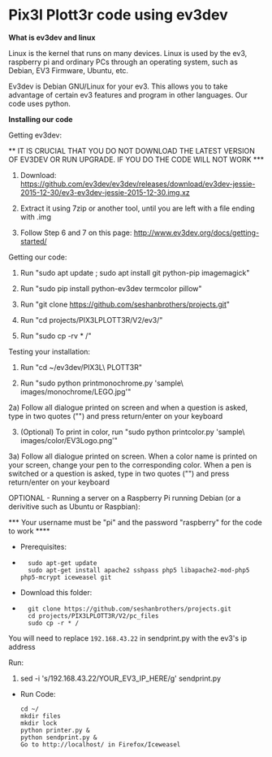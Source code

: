# Pix3l Plott3r code using ev3dev

<b> What is ev3dev and linux</b>

Linux is the kernel that runs on many devices. Linux is used by the ev3, raspberry pi and ordinary PCs through an operating system, such as Debian, EV3 Firmware, Ubuntu, etc.

Ev3dev is Debian GNU/Linux for your ev3. This allows you to take advantage of certain ev3 features and program in other languages. Our code uses python.



<b>Installing our code</b>

Getting ev3dev:

** IT IS CRUCIAL THAT YOU DO NOT DOWNLOAD THE LATEST VERSION OF EV3DEV OR RUN UPGRADE. IF YOU DO THE CODE WILL NOT WORK ***

1) Download: https://github.com/ev3dev/ev3dev/releases/download/ev3dev-jessie-2015-12-30/ev3-ev3dev-jessie-2015-12-30.img.xz

2) Extract it using 7zip or another tool, until you are left with a file ending with .img

3) Follow Step 6 and 7 on this page: http://www.ev3dev.org/docs/getting-started/

Getting our code:

1) Run "sudo apt update ; sudo apt install git python-pip imagemagick"

2) Run "sudo pip install python-ev3dev termcolor pillow"

2) Run "git clone https://github.com/seshanbrothers/projects.git"

3) Run "cd projects/PIX3LPLOTT3R/V2/ev3/"

4) Run "sudo cp -rv * /"


Testing your installation:

1) Run "cd ~/ev3dev/PIX3L\ PLOTT3R"

2) Run "sudo python printmonochrome.py 'sample\ images/monochrome/LEGO.jpg'"

2a) Follow all dialogue printed on screen and when a question is asked, type in two quotes ("") and press return/enter on your keyboard 

3) (Optional) To print in color, run "sudo python printcolor.py 'sample\ images/color/EV3Logo.png'"

3a) Follow all dialogue printed on screen. When a color name is printed on your screen, change your pen to the corresponding color. When a pen is switched or a question is asked, type in two quotes ("") and press return/enter on your keyboard 




OPTIONAL - Running a server on a Raspberry Pi running Debian (or a derivitive such as Ubuntu or Raspbian):

*** Your username must be "pi" and the password "raspberry" for the code to work ****

*   Prerequisites:
*   
        sudo apt-get update
        sudo apt-get install apache2 sshpass php5 libapache2-mod-php5 php5-mcrypt iceweasel git


*   Download this folder:
*   
        git clone https://github.com/seshanbrothers/projects.git
        cd projects/PIX3LPLOTT3R/V2/pc_files
        sudo cp -r * /


You will need to replace <code>192.168.43.22</code> in sendprint.py with the ev3's ip address

Run:

1) sed -i 's/192.168.43.22/YOUR_EV3_IP_HERE/g' sendprint.py

*   Run Code:
  
        cd ~/
        mkdir files
        mkdir lock
        python printer.py &
        python sendprint.py & 
        Go to http://localhost/ in Firefox/Iceweasel

